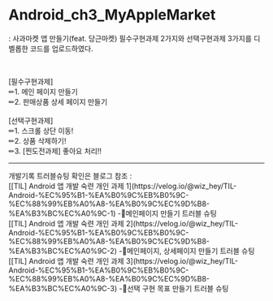 # Android_ch3_MyAppleMarket
:  사과마켓 앱 만들기(feat. 당근마켓) 필수구현과제 2가지와 선택구현과제 3가지를 디벨롭한 코드를 업로드하였다.

<br>

[필수구현과제] <br>
✏1. 메인 페이지 만들기 <br>
✏2. 판매상품 상세 페이지 만들기 <br>
<br>
[선택구현과제] <br>
✏1. 스크롤 상단 이동! <br>
✏2. 상품 삭제하기! <br>
✏3. [찐도전과제] 좋아요 처리!!  

<hr>
개발기록 트러블슈팅 확인은 블로그 참조 : <br>
[[TIL] Android 앱 개발 숙련 개인 과제 1](https://velog.io/@wiz_hey/TIL-Android-%EC%95%B1-%EA%B0%9C%EB%B0%9C-%EC%88%99%EB%A0%A8-%EA%B0%9C%EC%9D%B8-%EA%B3%BC%EC%A0%9C-1) -📖메인페이지 만들기 트러블 슈팅 <br>
[[TIL] Android 앱 개발 숙련 개인 과제 2](https://velog.io/@wiz_hey/TIL-Android-%EC%95%B1-%EA%B0%9C%EB%B0%9C-%EC%88%99%EB%A0%A8-%EA%B0%9C%EC%9D%B8-%EA%B3%BC%EC%A0%9C-2) -📖메인페이지, 상세페이지 만들기 트러블 슈팅 <br>
[[TIL] Android 앱 개발 숙련 개인 과제 3](https://velog.io/@wiz_hey/TIL-Android-%EC%95%B1-%EA%B0%9C%EB%B0%9C-%EC%88%99%EB%A0%A8-%EA%B0%9C%EC%9D%B8-%EA%B3%BC%EC%A0%9C-3) -📖선택 구현 목표 만들기 트러블 슈팅 <br>
